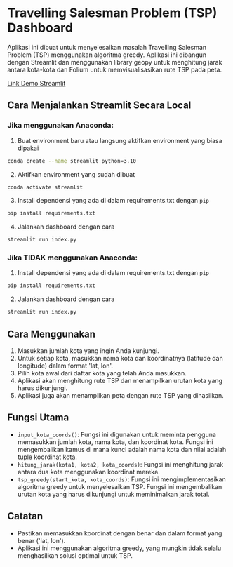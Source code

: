 # Travelling Salesman Problem (TSP) Dashboard

Aplikasi ini dibuat untuk menyelesaikan masalah Travelling Salesman Problem (TSP) menggunakan algoritma greedy. Aplikasi ini dibangun dengan Streamlit dan menggunakan library geopy untuk menghitung jarak antara kota-kota dan Folium untuk memvisualisasikan rute TSP pada peta.

[Link Demo Streamlit](https://tsp-using-greedy.streamlit.app/)

## Cara Menjalankan Streamlit Secara Local

### Jika menggunakan Anaconda:
1. Buat environment baru atau langsung aktifkan environment yang biasa dipakai
```bash
conda create --name streamlit python=3.10
```
2. Aktifkan environment yang sudah dibuat
```bash
conda activate streamlit
```
3. Install dependensi yang ada di dalam requirements.txt dengan `pip`
```bash
pip install requirements.txt
```
4. Jalankan dashboard dengan cara
```bash
streamlit run index.py
```

### Jika **TIDAK** menggunakan Anaconda:
1. Install dependensi yang ada di dalam requirements.txt dengan `pip`
```bash
pip install requirements.txt
```
2. Jalankan dashboard dengan cara
```bash
streamlit run index.py
```

## Cara Menggunakan

1. Masukkan jumlah kota yang ingin Anda kunjungi.
2. Untuk setiap kota, masukkan nama kota dan koordinatnya (latitude dan longitude) dalam format 'lat, lon'.
3. Pilih kota awal dari daftar kota yang telah Anda masukkan.
4. Aplikasi akan menghitung rute TSP dan menampilkan urutan kota yang harus dikunjungi.
5. Aplikasi juga akan menampilkan peta dengan rute TSP yang dihasilkan.

## Fungsi Utama

- `input_kota_coords()`: Fungsi ini digunakan untuk meminta pengguna memasukkan jumlah kota, nama kota, dan koordinat kota. Fungsi ini mengembalikan kamus di mana kunci adalah nama kota dan nilai adalah tuple koordinat kota.
- `hitung_jarak(kota1, kota2, kota_coords)`: Fungsi ini menghitung jarak antara dua kota menggunakan koordinat mereka.
- `tsp_greedy(start_kota, kota_coords)`: Fungsi ini mengimplementasikan algoritma greedy untuk menyelesaikan TSP. Fungsi ini mengembalikan urutan kota yang harus dikunjungi untuk meminimalkan jarak total.

## Catatan

- Pastikan memasukkan koordinat dengan benar dan dalam format yang benar ('lat, lon').
- Aplikasi ini menggunakan algoritma greedy, yang mungkin tidak selalu menghasilkan solusi optimal untuk TSP.
